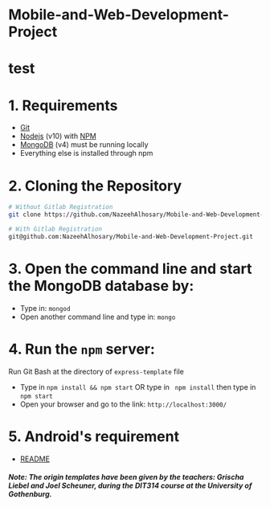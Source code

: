 # Mobile-and-Web-Development-Project

# test

# 1. Requirements

* [Git](https://git-scm.com/) 
* [Nodejs](https://nodejs.org/en/) (v10) with [NPM](https://www.npmjs.com/)
* [MongoDB](https://www.mongodb.com/) (v4) must be running locally
* Everything else is installed through npm

# 2. Cloning the Repository

```bash
# Without Gitlab Registration
git clone https://github.com/NazeehAlhosary/Mobile-and-Web-Development-Project.git

# With Gitlab Registration
git@github.com:NazeehAlhosary/Mobile-and-Web-Development-Project.git
```

# 3. Open the command line and start the MongoDB database by:

  * Type in: ```mongod```
  * Open another command line and type in: ```mongo```
  
# 4. Run the ```npm``` server:

  Run Git Bash at the directory of ```express-template``` file  
   * Type in ```npm install && npm start``` OR type in ``` npm install``` then type in ``` npm start ```
   * Open your browser and go to the link: ```http://localhost:3000/```

# 5. Android's requirement

  * [README](https://github.com/NazeehAlhosary/Mobile-and-Web-Development-Project/tree/master/android-template)
  
#####  Note: The origin templates have been given by the teachers: *Grischa Liebel* and *Joel Scheuner*, during the DIT314 course at the University of Gothenburg.
